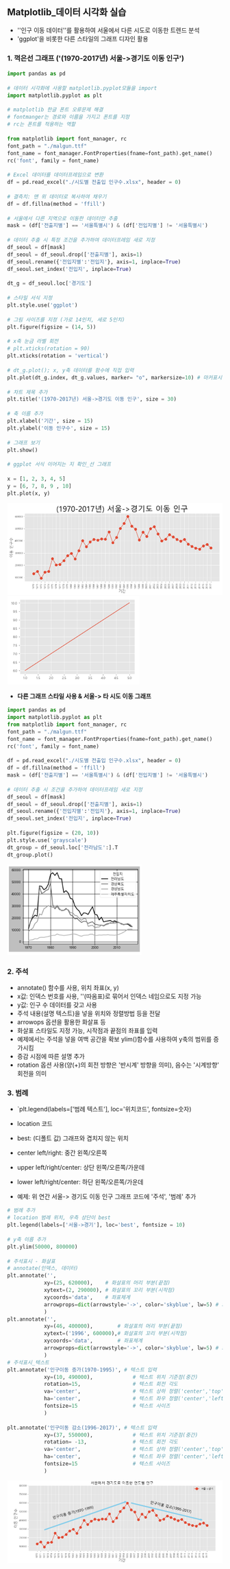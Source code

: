 ## Matplotlib_데이터 시각화 실습

- ''인구 이동 데이터''를 활용하여 서울에서 다른 시도로 이동한 트렌드 분석
- 'ggplot'을 비롯한 다른 스타일의 그래프 디자인 활용

### 1. 꺽은선 그래프 ('(1970-2017년) 서울->경기도 이동 인구')

```python
import pandas as pd

# 데이터 시각화에 사용할 matplotlib.pyplot모듈을 import
import matplotlib.pyplot as plt

# matplotlib 한글 폰트 오류문제 해결
# fontmanger는 경로와 이름을 가지고 폰트를 지정
# rc는 폰트를 적용하는 역할

from matplotlib import font_manager, rc
font_path = "./malgun.ttf"
font_name = font_manager.FontProperties(fname=font_path).get_name()
rc('font', family = font_name)

# Excel 데이터를 데이터프레임으로 변환
df = pd.read_excel("./시도별 전출입 인구수.xlsx", header = 0)

# 결측치: 맨 위 데이터로 복사하여 채우기
df = df.fillna(method = 'ffill')

# 서울에서 다른 지역으로 이동한 데이터만 추출
mask = (df['전출지별'] == '서울특별시') & (df['전입지별'] != '서울특별시')

# 데이터 추출 시 특정 조건을 추가하여 데이터프레임 새로 지정
df_seoul = df[mask]
df_seoul = df_seoul.drop(['전출지별'], axis=1)
df_seoul.rename({'전입지별':'전입지'}, axis=1, inplace=True)
df_seoul.set_index('전입지', inplace=True)

dt_g = df_seoul.loc['경기도']

# 스타일 서식 지정
plt.style.use('ggplot')

# 그림 사이즈를 지정 (가로 14인치, 세로 5인치)
plt.figure(figsize = (14, 5))

# x축 눈금 라벨 회전
# plt.xticks(rotation = 90)
plt.xticks(rotation = 'vertical')

# dt_g.plot(); x, y축 데이터를 함수에 직접 입력
plt.plot(dt_g.index, dt_g.values, marker= "o", markersize=10) # 마커표시 추가

# 차트 제목 추가
plt.title('(1970-2017년) 서울->경기도 이동 인구', size = 30)

# 축 이름 추가
plt.xlabel('기간', size = 15)
plt.ylabel('이동 인구수', size = 15)

# 그래프 보기
plt.show()

# ggplot 서식 이어지는 지 확인_선 그래프

x = [1, 2, 3, 4, 5]
y = [6, 7, 8, 9 , 10]
plt.plot(x, y)

```
<img src="Day_0304.assets/서울경기그래프1.PNG" alt="그래프1" style="zoom:80%;" />
<img src="Day_0304.assets/선그래프.PNG" alt="그래프2" style="zoom:80%;" />

- **다른 그래프 스타일 사용 & 서울-> 타 시도 이동 그래프**

```python
import pandas as pd
import matplotlib.pyplot as plt
from matplotlib import font_manager, rc
font_path = "./malgun.ttf"
font_name = font_manager.FontProperties(fname=font_path).get_name()
rc('font', family = font_name)

df = pd.read_excel("./시도별 전출입 인구수.xlsx", header = 0)
df = df.fillna(method = 'ffill')
mask = (df['전출지별'] == '서울특별시') & (df['전입지별'] != '서울특별시')

# 데이터 추출 시 조건을 추가하여 데이터프레임 새로 지정
df_seoul = df[mask]
df_seoul = df_seoul.drop(['전출지별'], axis=1)
df_seoul.rename({'전입지별':'전입지'}, axis=1, inplace=True)
df_seoul.set_index('전입지', inplace=True)

plt.figure(figsize = (20, 10))
plt.style.use('grayscale')
dt_group = df_seoul.loc['전라남도':].T
dt_group.plot()
```

<img src="Day_0304.assets/서울타시도그래프.PNG" alt="그래프3" style="zoom:80%;" />


### 2. 주석
- annotate() 함수를 사용, 위치 좌표(x, y)
 - x값: 인덱스 번호를 사용, ''(따옴표)로 묶어서 인덱스 네임으로도 지정 가능
 - y값: 인구 수 데이터를 갖고 사용
- 주석 내용(설명 텍스트)을 넣을 위치와 정렬방법 등을 전달
- arrowops 옵션을 활용한 화살표 등
 - 화살표 스타일도 지정 가능, 시작점과 끝점의 좌표를 입력
 - 예제에서는 주석을 넣을 여백 공간을 확보 ylim()함수를 사용하여 y축의 범위를 증가시킴
 - 증감 시점에 따른 설명 추가
- rotation 옵션 사용(양(+)의 회전 방향은 '반시계' 방향을 의미), 음수는 '시계방향' 회전을 의미

### 3. 범례
- `plt.legend(labels=['범례 텍스트'], loc='위치코드', fontsize=숫자)
- location 코드
 - best: (디폴트 값) 그래프와 겹치지 않는 위치
 - center left/right: 중간 왼쪽/오른쪽
 - upper left/right/center: 상단 왼쪽/오른쪽/가운데
 - lower left/right/center: 하단 왼쪽/오른쪽/가운데

- 예제: 위 연간 서울-> 경기도 이동 인구 그래프 코드에 '주석', '범례' 추가

```python
# 범례 추가
# location 범례 위치, 우측 상단이 best
plt.legend(labels=['서울->경기'], loc='best', fontsize = 10)

# y축 이름 추가
plt.ylim(50000, 800000)

# 주석표시 - 화살표
# annotate(인덱스, 데이터)
plt.annotate('',
            xy=(25, 620000),    # 화살표의 머리 부분(끝점)
            xytext=(2, 290000), # 화살표의 꼬리 부분(시작점)
            xycoords='data',    # 좌표체계
            arrowprops=dict(arrowstyle='->', color='skyblue', lw=5) # 화살표 서식(스타일, 컬러, 굵기)
            )  
plt.annotate('',
            xy=(46, 400000),        # 화살표의 머리 부분(끝점)
            xytext=('1996', 600000),# 화살표의 꼬리 부분(시작점)
            xycoords='data',        # 좌표체계
            arrowprops=dict(arrowstyle='->', color='skyblue', lw=5) # 화살표 서식(스타일, 컬러, 굵기)
            )
# 주석표시_텍스트
plt.annotate('인구이동 증가(1970-1995)', # 텍스트 입력
            xy=(10, 490000),             # 텍스트 위치 기준점(중간)
            rotation=15,                 # 텍스트 회전 각도
            va='center',                 # 텍스트 상하 정렬('center','top','bottom')   
            ha='center',                 # 텍스트 좌우 정렬('center','left','right')   
            fontsize=15                  # 텍스트 사이즈 
            )

plt.annotate('인구이동 감소(1996-2017)', # 텍스트 입력
            xy=(37, 550000),             # 텍스트 위치 기준점(중간)
            rotation= -13,               # 텍스트 회전 각도
            va='center',                 # 텍스트 상하 정렬('center','top','bottom')   
            ha='center',                 # 텍스트 좌우 정렬('center','left','right')   
            fontsize=15                  # 텍스트 사이즈 
            ) 
```

<img src="Day_0304.assets/서울경기그래프2.PNG" alt="그래프4" style="zoom:80%;" />
